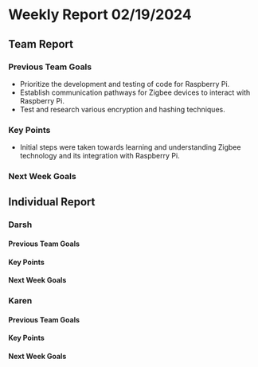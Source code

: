 # Weekly Report 02/19/2024


## Team Report

### Previous Team Goals
- Prioritize the development and testing of code for Raspberry Pi.
- Establish communication pathways for Zigbee devices to interact with Raspberry Pi.
- Test and research various encryption and hashing techniques.


### Key Points
- Initial steps were taken towards learning and understanding Zigbee technology and its integration with Raspberry Pi.

### Next Week Goals


## Individual Report

### Darsh

#### Previous Team Goals


#### Key Points

#### Next Week Goals


### Karen

#### Previous Team Goals

#### Key Points

#### Next Week Goals
